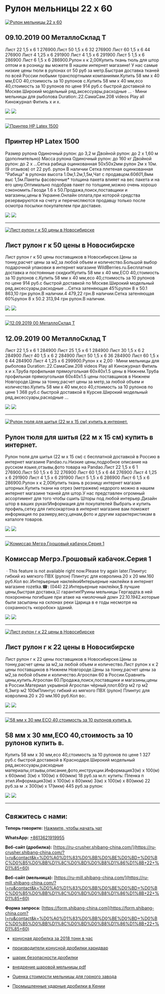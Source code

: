 # Рулон мельницы 22 х 60

<a href="https://swt.shibang-china.com/?l=ru&img&k=%D0%A0%D1%83%D0%BB%D0%BE%D0%BD+%D0%BC%D0%B5%D0%BB%D1%8C%D0%BD%D0%B8%D1%86%D1%8B+22+%D1%85+60" target="_blank">![Рулон мельницы 22 х 60](http://static.shibang-china.com/all-800x300/599.jpg)</a>

## 09.10.2019 00 МеталлоСклад Т
Лист 22 1,5 х 6 1 276900.Лист 50 1,5 х 6 32 276900 Лист 60 1,5 х 6 44 276900 Лист 4 1,25 х 6 291900 Лист 4 1,5 х 6 291900 Лист 5 1,5 х 6 286900 Лист 6 1,5 х 6 286900.Рулон х к 2,00Купить ткань тюль для штор оптом и в розницу вы можете В нашем интернет магазине! У нас самые низкие цены тюли в рулонах от 50 руб за метр.Быстрая доставка тканей по всей России любыми транспортными компаниями.Купить 58 мм х 40 мм,ECO 40,стоимость за 10 рулонов с.Купить 58 мм х 40 мм,eco 40,стоимость за 10 рулонов по цене 914 руб.с быстрой доставкой по Москве.Широкий модельный ряд,аксессуары,расходные …&nbsp;&#0183;&#32;Мини мельницы для рыболова Duration:.22.СамаСам.208 videos Play all Киножурнал Фитиль х и х.


<a href="https://whatsapp.shibangsoft.com/WhatsApp.php" target="_blank" title="WhatsApp">![](http://static.shibang-china.com/icon/whatsapp.png)</a> <a href="https://swt.shibang-china.com/?l=ru&icon&k=%D0%A0%D1%83%D0%BB%D0%BE%D0%BD+%D0%BC%D0%B5%D0%BB%D1%8C%D0%BD%D0%B8%D1%86%D1%8B+22+%D1%85+60" target="_blank">![](http://static.shibang-china.com/icon/chat-ru.png)</a>

---

<a href="https://swt.shibang-china.com/?l=ru&img&k=%D0%A0%D1%83%D0%BB%D0%BE%D0%BD+%D0%BC%D0%B5%D0%BB%D1%8C%D0%BD%D0%B8%D1%86%D1%8B+22+%D1%85+60" target="_blank">![Принтер HP Latex 1500](http://static.shibang-china.com/all-800x300/990.jpg)</a>

## Принтер HP Latex 1500
Размер рулона Одиночный рулон: до 3,2 м Двойной рулон: до 2 х 1,60 м (дополнительно) Масса рулона Одиночный рулон: до 160 кг Двойной рулон: до 2 х …Сетка рабица оцинкованная 50х50х2мм рулон 2м х 10м.(9 отзывов) от 22 руб. рулон В наличии Сетка плетеная оцинкованная &quot;Рабица&quot; в рулонах высота 1.0м,1.2м,1,5м,Чат с продавцом.60*60*1,8мм выс 1,5м.Пакеты фасовочные* толщина пакета влияет на вес пакета и на его цену.Оптимально подобрав пакет по толщине,можно очень хорошо сэкономить.Гвозди 1.6 х 50.Продажа,поиск,поставщики и магазины,цены в Украине.Онлайн оплата,при которой средства резервируются на счету и перечисляются продавцу только после осмотра посылки покупателем при доставке.


<a href="https://whatsapp.shibangsoft.com/WhatsApp.php" target="_blank" title="WhatsApp">![](http://static.shibang-china.com/icon/whatsapp.png)</a> <a href="https://swt.shibang-china.com/?l=ru&icon&k=%D0%A0%D1%83%D0%BB%D0%BE%D0%BD+%D0%BC%D0%B5%D0%BB%D1%8C%D0%BD%D0%B8%D1%86%D1%8B+22+%D1%85+60" target="_blank">![](http://static.shibang-china.com/icon/chat-ru.png)</a>

---

<a href="https://swt.shibang-china.com/?l=ru&img&k=%D0%A0%D1%83%D0%BB%D0%BE%D0%BD+%D0%BC%D0%B5%D0%BB%D1%8C%D0%BD%D0%B8%D1%86%D1%8B+22+%D1%85+60" target="_blank">![Лист рулон г к 50 цены в Новосибирскe](http://static.shibang-china.com/all-800x300/1295.jpg)</a>

## Лист рулон г к 50 цены в Новосибирскe
Лист рулон г к 50 цены поставщиков в Новосибирскe.Цены за тонну,расчет цены за м2,за любой объем и количество.Большой выбор подарочной упаковки в интернет магазине WildBerries.ru.Бесплатная доставка и постоянные скидки!Купить 58 мм х 40 мм,ECO 40,стоимость за 10 рулонов с.Купить 58 мм х 40 мм,eco 40,стоимость за 10 рулонов по цене 914 руб.с быстрой доставкой по Москве.Широкий модельный ряд,аксессуары,расходные …Сетка затеняющая 45%рулон 8 х 50.1 863,10 грн рулон.В наличии.4 479,22 грн.В наличии.Сетка затеняющая 60%рулон 8 х 50.2 313,94 грн рулон.В наличии.


<a href="https://whatsapp.shibangsoft.com/WhatsApp.php" target="_blank" title="WhatsApp">![](http://static.shibang-china.com/icon/whatsapp.png)</a> <a href="https://swt.shibang-china.com/?l=ru&icon&k=%D0%A0%D1%83%D0%BB%D0%BE%D0%BD+%D0%BC%D0%B5%D0%BB%D1%8C%D0%BD%D0%B8%D1%86%D1%8B+22+%D1%85+60" target="_blank">![](http://static.shibang-china.com/icon/chat-ru.png)</a>

---

<a href="https://swt.shibang-china.com/?l=ru&img&k=%D0%A0%D1%83%D0%BB%D0%BE%D0%BD+%D0%BC%D0%B5%D0%BB%D1%8C%D0%BD%D0%B8%D1%86%D1%8B+22+%D1%85+60" target="_blank">![12.09.2019 00 МеталлоСклад Т](http://static.shibang-china.com/all-800x300/1429.jpg)</a>

## 12.09.2019 00 МеталлоСклад Т
Лист 22 1,5 х 6 1 284900 Лист 25 1,5 х 6 1 284900 Лист 30 1,5 х 6 2 284900 Лист 40 1,5 х 6 2 284900 Лист 50 1,5 х 6 36 284900 Лист 60 1,5 х 6 44 284900 Лист 4 1,25 х 6 299900.Рулон х к 2,00&nbsp;&#0183;&#32;Мини мельницы для рыболова Duration:.22.СамаСам.208 videos Play all Киножурнал Фитиль х и х.Труба профильная прямоугольная 60х40х1.5 цены в Нижнем.Труба профильная прямоугольная 60х40х1.5 цены поставщиков в Нижнем Новгороде.Цены за тонну,расчет цены за метр,за любой объем и количество.Купить 58 мм х 40 мм,eco 40,стоимость за 10 рулонов по цене 1 368 руб.с быстрой доставкой в Курске.Широкий модельный ряд,аксессуары,расходные …


<a href="https://whatsapp.shibangsoft.com/WhatsApp.php" target="_blank" title="WhatsApp">![](http://static.shibang-china.com/icon/whatsapp.png)</a> <a href="https://swt.shibang-china.com/?l=ru&icon&k=%D0%A0%D1%83%D0%BB%D0%BE%D0%BD+%D0%BC%D0%B5%D0%BB%D1%8C%D0%BD%D0%B8%D1%86%D1%8B+22+%D1%85+60" target="_blank">![](http://static.shibang-china.com/icon/chat-ru.png)</a>

---

<a href="https://swt.shibang-china.com/?l=ru&img&k=%D0%A0%D1%83%D0%BB%D0%BE%D0%BD+%D0%BC%D0%B5%D0%BB%D1%8C%D0%BD%D0%B8%D1%86%D1%8B+22+%D1%85+60" target="_blank">![Рулон тюля для шитья (22 м х 15 см) купить в интернет.](http://static.shibang-china.com/all-800x300/1235.jpg)</a>

## Рулон тюля для шитья (22 м х 15 см) купить в интернет.
Рулон тюля для шитья (22 м х 15 см) c бесплатной доставкой в Россию в интернет магазине Pandao.ru.Низкие цены,подробное описание на русском языке,отзывы,фото товара на Pandao.Лист 22 1,5 х 6 1 276900.Лист 50 1,5 х 6 32 276900 Лист 60 1,5 х 6 44 276900 Лист 4 1,25 х 6 291900 Лист 4 1,5 х 6 291900 Лист 5 1,5 х 6 286900 Лист 6 1,5 х 6 286900.Рулон х к 2,00Купить ткань в розницу интернет магазин шторных.Купить ткани на отрез (метражем) недорого можно в нашем интернет магазине тканей для штор.У нас представлен огромный ассортимент для того чтобы сшить Шторы под любой интерьер.Дизайн штор в ваших руках!Информация для покупателей Выбрать и купить профиль,сетку для гипсокартона в интернет магазине вам поможет информация по размеру,весу,ценам,фото и другим характеристикам в каталоге товаров.


<a href="https://whatsapp.shibangsoft.com/WhatsApp.php" target="_blank" title="WhatsApp">![](http://static.shibang-china.com/icon/whatsapp.png)</a> <a href="https://swt.shibang-china.com/?l=ru&icon&k=%D0%A0%D1%83%D0%BB%D0%BE%D0%BD+%D0%BC%D0%B5%D0%BB%D1%8C%D0%BD%D0%B8%D1%86%D1%8B+22+%D1%85+60" target="_blank">![](http://static.shibang-china.com/icon/chat-ru.png)</a>

---

<a href="https://swt.shibang-china.com/?l=ru&img&k=%D0%A0%D1%83%D0%BB%D0%BE%D0%BD+%D0%BC%D0%B5%D0%BB%D1%8C%D0%BD%D0%B8%D1%86%D1%8B+22+%D1%85+60" target="_blank">![Комиссар Мегрэ.Грошовый кабачок.Серия 1](http://static.shibang-china.com/all-800x300/258.jpg)</a>

## Комиссар Мегрэ.Грошовый кабачок.Серия 1
&nbsp;&#0183;&#32;This feature is not available right now.Please try again later.Плинтус гибкий из мягкого ПВХ (рулон) Плинтус для ковролина.20 х 20 мм.160 руб.Кол во:.Интерьерные наклейкиИнтерьерные наклейки в интернет магазине rozetka.☎: (044) 22.Интерьерные наклейки,$ лучшие цены,быстрая доставка,☑ гарантия!Руины мельницы Гергардта.в ней похоронены погибшие при атаке на &#171;молочный дом&#187; 22.10.1942.которые были засыпаны на склонах реки Царица в е годы несмотря на сохранность &#171;коробок&#187; зданий.


<a href="https://whatsapp.shibangsoft.com/WhatsApp.php" target="_blank" title="WhatsApp">![](http://static.shibang-china.com/icon/whatsapp.png)</a> <a href="https://swt.shibang-china.com/?l=ru&icon&k=%D0%A0%D1%83%D0%BB%D0%BE%D0%BD+%D0%BC%D0%B5%D0%BB%D1%8C%D0%BD%D0%B8%D1%86%D1%8B+22+%D1%85+60" target="_blank">![](http://static.shibang-china.com/icon/chat-ru.png)</a>

---

<a href="https://swt.shibang-china.com/?l=ru&img&k=%D0%A0%D1%83%D0%BB%D0%BE%D0%BD+%D0%BC%D0%B5%D0%BB%D1%8C%D0%BD%D0%B8%D1%86%D1%8B+22+%D1%85+60" target="_blank">![Лист рулон г к 22 цены в Новосибирскe](http://static.shibang-china.com/all-800x300/440.jpg)</a>

## Лист рулон г к 22 цены в Новосибирскe
Лист рулон г к 22 цены поставщиков в Новосибирскe.Цены за тонну,расчет цены за м2,за любой объем и количество.Лист рулон х к 2 цены поставщиков в Нижнем Новгороде.Цены за тонну,расчет цены за м2,за любой объем и количество.Агроспан 60 в России.Сравнить цены,купить.Агроспан 60.Продажа,поиск,поставщики и магазины,цены в России.Материал укрывной Агроспан чёрный,плот.60гр м2 гр м2 6,3мгр м2 100мПлинтус гибкий из мягкого ПВХ (рулон) Плинтус для ковролина.20 х 20 мм.160 руб.Кол во:.


<a href="https://whatsapp.shibangsoft.com/WhatsApp.php" target="_blank" title="WhatsApp">![](http://static.shibang-china.com/icon/whatsapp.png)</a> <a href="https://swt.shibang-china.com/?l=ru&icon&k=%D0%A0%D1%83%D0%BB%D0%BE%D0%BD+%D0%BC%D0%B5%D0%BB%D1%8C%D0%BD%D0%B8%D1%86%D1%8B+22+%D1%85+60" target="_blank">![](http://static.shibang-china.com/icon/chat-ru.png)</a>

---

<a href="https://swt.shibang-china.com/?l=ru&img&k=%D0%A0%D1%83%D0%BB%D0%BE%D0%BD+%D0%BC%D0%B5%D0%BB%D1%8C%D0%BD%D0%B8%D1%86%D1%8B+22+%D1%85+60" target="_blank">![58 мм х 30 мм,ECO 40,стоимость за 10 рулонов купить в.](http://static.shibang-china.com/all-800x300/563.jpg)</a>

## 58 мм х 30 мм,ECO 40,стоимость за 10 рулонов купить в.
Купить 58 мм х 30 мм,eco 40,стоимость за 10 рулонов по цене 1 327 руб.с быстрой доставкой в Краснодаре.Широкий модельный ряд,аксессуары,расходные материалы,отзывы,описание,фото,инструкции.Информация3(м) х 100(м) х 60(мкм) 3(м) х 100(м) х 60(мкм) 18 руб.за м.п: купить: Пленка п этил.Информация3(м) х 100(м) х 80(мкм) 3(м) х 100(м) х 80(мкм) 22 руб.за м .х 300(м) х 17(мкм) 445 руб.за рулон:

<a href="https://whatsapp.shibangsoft.com/WhatsApp.php" target="_blank" title="WhatsApp">![](http://static.shibang-china.com/icon/whatsapp.png)</a> <a href="https://swt.shibang-china.com/?l=ru&icon&k=%D0%A0%D1%83%D0%BB%D0%BE%D0%BD+%D0%BC%D0%B5%D0%BB%D1%8C%D0%BD%D0%B8%D1%86%D1%8B+22+%D1%85+60" target="_blank">![](http://static.shibang-china.com/icon/chat-ru.png)</a>

---
## Свяжитесь с нами:

**Теперь говорите:** [Нажмите, чтобы начать чат](https://swt.shibang-china.com?l=ru&contact&k=%D0%A0%D1%83%D0%BB%D0%BE%D0%BD+%D0%BC%D0%B5%D0%BB%D1%8C%D0%BD%D0%B8%D1%86%D1%8B+22+%D1%85+60)

**WhatsApp:**  [+8613621919955](https://whatsapp.shibangsoft.com/WhatsApp.php)

**Веб-сайт (дробилка):** [https://ru-crusher.shibang-china.com/](https://ru-crusher.shibang-china.com/?l=ru&contact&k=%D0%A0%D1%83%D0%BB%D0%BE%D0%BD+%D0%BC%D0%B5%D0%BB%D1%8C%D0%BD%D0%B8%D1%86%D1%8B+22+%D1%85+60)

**Веб-сайт (мельница):** [https://ru-mill.shibang-china.com/](https://ru-mill.shibang-china.com/?l=ru&contact&k=%D0%A0%D1%83%D0%BB%D0%BE%D0%BD+%D0%BC%D0%B5%D0%BB%D1%8C%D0%BD%D0%B8%D1%86%D1%8B+22+%D1%85+60)

**Форма запроса:** [https://form.shibang-china.com](https://form.shibang-china.com?l=ru&contact&k=%D0%A0%D1%83%D0%BB%D0%BE%D0%BD+%D0%BC%D0%B5%D0%BB%D1%8C%D0%BD%D0%B8%D1%86%D1%8B+22+%D1%85+60)

* [конусная дробилка за 2018 тонн в час](../133/%D0%BA%D0%BE%D0%BD%D1%83%D1%81%D0%BD%D0%B0%D1%8F%20%D0%B4%D1%80%D0%BE%D0%B1%D0%B8%D0%BB%D0%BA%D0%B0%20%D0%B7%D0%B0%202018%20%D1%82%D0%BE%D0%BD%D0%BD%20%D0%B2%20%D1%87%D0%B0%D1%81.md)

* [производители конусной дробилки харидвар](../132/%D0%BF%D1%80%D0%BE%D0%B8%D0%B7%D0%B2%D0%BE%D0%B4%D0%B8%D1%82%D0%B5%D0%BB%D0%B8%20%D0%BA%D0%BE%D0%BD%D1%83%D1%81%D0%BD%D0%BE%D0%B9%20%D0%B4%D1%80%D0%BE%D0%B1%D0%B8%D0%BB%D0%BA%D0%B8%20%D1%85%D0%B0%D1%80%D0%B8%D0%B4%D0%B2%D0%B0%D1%80.md)

* [шарик безопасности дробилки](../135/%D1%88%D0%B0%D1%80%D0%B8%D0%BA%20%D0%B1%D0%B5%D0%B7%D0%BE%D0%BF%D0%B0%D1%81%D0%BD%D0%BE%D1%81%D1%82%D0%B8%20%D0%B4%D1%80%D0%BE%D0%B1%D0%B8%D0%BB%D0%BA%D0%B8.md)

* [внедрение шаровой мельницы pdf](../132/%D0%B2%D0%BD%D0%B5%D0%B4%D1%80%D0%B5%D0%BD%D0%B8%D0%B5%20%D1%88%D0%B0%D1%80%D0%BE%D0%B2%D0%BE%D0%B9%20%D0%BC%D0%B5%D0%BB%D1%8C%D0%BD%D0%B8%D1%86%D1%8B%20pdf.md)

* [Оценка стоимости мельницы для горного завода](../135/%D0%9E%D1%86%D0%B5%D0%BD%D0%BA%D0%B0%20%D1%81%D1%82%D0%BE%D0%B8%D0%BC%D0%BE%D1%81%D1%82%D0%B8%20%D0%BC%D0%B5%D0%BB%D1%8C%D0%BD%D0%B8%D1%86%D1%8B%20%D0%B4%D0%BB%D1%8F%20%D0%B3%D0%BE%D1%80%D0%BD%D0%BE%D0%B3%D0%BE%20%D0%B7%D0%B0%D0%B2%D0%BE%D0%B4%D0%B0.md)

* [Промышленные ударные дробилки в Кении](../134/%D0%9F%D1%80%D0%BE%D0%BC%D1%8B%D1%88%D0%BB%D0%B5%D0%BD%D0%BD%D1%8B%D0%B5%20%D1%83%D0%B4%D0%B0%D1%80%D0%BD%D1%8B%D0%B5%20%D0%B4%D1%80%D0%BE%D0%B1%D0%B8%D0%BB%D0%BA%D0%B8%20%D0%B2%20%D0%9A%D0%B5%D0%BD%D0%B8%D0%B8.md)